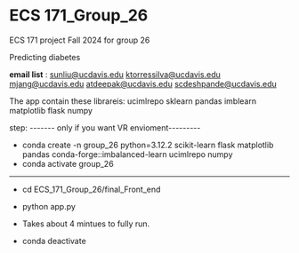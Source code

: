 # ECS 171_Group_26
 ECS 171 project Fall 2024 for group 26

Predicting diabetes

 **email list** : 
sunliu@ucdavis.edu
ktorressilva@ucdavis.edu
mjang@ucdavis.edu
atdeepak@ucdavis.edu
scdeshpande@ucdavis.edu


The app contain these librareis: ucimlrepo sklearn pandas imblearn matplotlib flask numpy

step: 
------- only if you want VR envioment---------
- conda create -n group_26 python=3.12.2  scikit-learn flask matplotlib pandas conda-forge::imbalanced-learn ucimlrepo numpy
- conda activate group_26 
-------------------------
- cd ECS_171_Group_26/final_Front_end

- python app.py

- Takes about 4 mintues to fully run. 

- conda deactivate 



